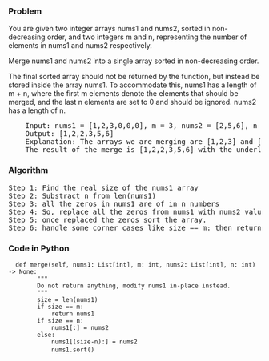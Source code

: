 <h3> Problem </h3>
You are given two integer arrays nums1 and nums2, sorted in non-decreasing order, and two integers m and n, representing the number of elements in nums1 and nums2 respectively.

Merge nums1 and nums2 into a single array sorted in non-decreasing order.

The final sorted array should not be returned by the function, but instead be stored inside the array nums1. To accommodate this, nums1 has a length of m + n, where the first m elements denote the elements that should be merged, and the last n elements are set to 0 and should be ignored. nums2 has a length of n.

<pre>
    Input: nums1 = [1,2,3,0,0,0], m = 3, nums2 = [2,5,6], n = 3
    Output: [1,2,2,3,5,6]
    Explanation: The arrays we are merging are [1,2,3] and [2,5,6].
    The result of the merge is [1,2,2,3,5,6] with the underlined elements coming from nums1.
</pre>

<h3> Algorithm </h3>
<pre>
Step 1: Find the real size of the nums1 array
Step 2: Substract n from len(nums1) 
Step 3: all the zeros in nums1 are of in n numbers
Step 4: So, replace all the zeros from nums1 with nums2 values
Step 5: once replaced the zeros sort the array.
Step 6: handle some corner cases like size == m: then return nums1 and size == n: then replace all elements in nums1 with nums2
</pre>

<h3> Code in Python </h3>

<pre><code>  def merge(self, nums1: List[int], m: int, nums2: List[int], n: int) -> None:
        """
        Do not return anything, modify nums1 in-place instead.
        """
        size = len(nums1)
        if size == m:
            return nums1
        if size == n:
            nums1[:] = nums2
        else:
            nums1[(size-n):] = nums2
            nums1.sort() </code> </pre>
